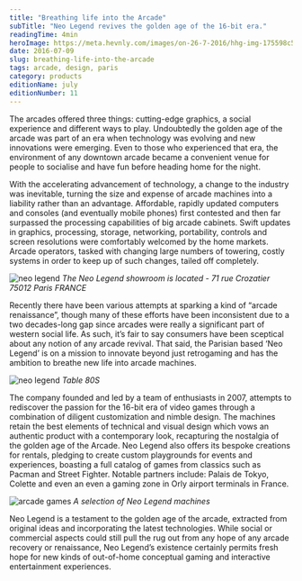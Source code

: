 ```yaml
---
title: "Breathing life into the Arcade"
subTitle: "Neo Legend revives the golden age of the 16-bit era."
readingTime: 4min
heroImage: https://meta.hevnly.com/images/on-26-7-2016/hhg-img-175598c5-9b28-4099-a36c-1c00779cdf2d.png
date: 2016-07-09
slug: breathing-life-into-the-arcade
tags: arcade, design, paris
category: products
editionName: july
editionNumber: 11
---
```



The arcades offered three things: cutting-edge graphics, a social experience and different ways to play. Undoubtedly the golden age of the arcade was part of an era when technology was evolving and new innovations were emerging. Even to those who experienced that era, the environment of any downtown arcade became a convenient venue for people to socialise and have fun before heading home for the night.

With the accelerating advancement of technology, a change to the industry was inevitable, turning the size and expense of arcade machines into a liability rather than an advantage. Affordable, rapidly updated computers and consoles (and eventually mobile phones) first contested and then far surpassed the processing capabilities of big arcade cabinets. Swift updates in graphics, processing, storage, networking, portability, controls and screen resolutions were comfortably welcomed by the home markets. Arcade operators, tasked with changing large numbers of towering, costly systems in order to keep up of such changes, tailed off completely.

![neo legend](https://meta.hevnly.com/images/on-26-7-2016/hhg-img-03050f65-dddb-488d-9d12-f9105ff76df1.png)
*The Neo Legend showroom is located - 71 rue Crozatier 75012 Paris FRANCE*

Recently there have been various attempts at sparking a kind of “arcade renaissance”, though  many of these efforts have been inconsistent due to a two decades-long gap since arcades were really a significant part of western social life. As such, it’s fair to say consumers have been sceptical about any notion of any arcade revival. That said, the Parisian based ‘Neo Legend’ is on a mission to innovate beyond just retrogaming and has the ambition to breathe new life into arcade machines.

![neo legend](https://meta.hevnly.com/images/on-27-7-2016/hhg-img-cd17a065-0df6-4dc3-b36d-194bb6246e6b.png)
*Table 80S*

The company founded and led by a team of enthusiasts in 2007, attempts to rediscover the passion for the 16-bit era of video games through a combination of diligent customization and nimble design. The machines retain the best elements of technical and visual design which vows an authentic product with a contemporary look, recapturing the nostalgia of the golden age of the Arcade. Neo Legend also offers its bespoke creations for rentals, pledging to create custom playgrounds for events and experiences, boasting a full catalog of games from classics such as Pacman and Street Fighter. Notable partners include: Palais de Tokyo, Colette and even an even a gaming zone in Orly airport terminals in France.

![arcade games](https://meta.hevnly.com/images/on-26-7-2016/hhg-img-c9de946f-4a84-4802-9a11-44828589d632.png)
*A selection of Neo Legend machines*

Neo Legend is a testament to the golden age of the arcade, extracted from original ideas and incorporating the latest technologies. While social or commercial aspects could still pull the rug out from any hope of any arcade recovery or renaissance, Neo Legend’s existence certainly permits fresh hope for new kinds of out-of-home conceptual gaming and interactive entertainment experiences.
